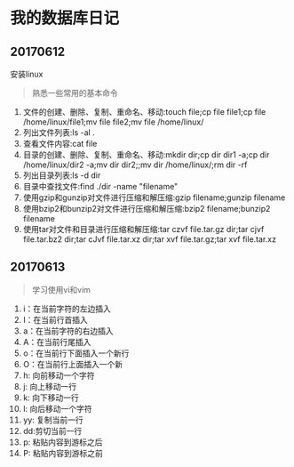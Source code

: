 # 我的数据库日记
## 20170612
安装linux
>熟悉一些常用的基本命令
1. 文件的创建、删除、复制、重命名、移动:touch  file;cp file file1;cp file  /home/linux/file1;mv file file2;mv file  /home/linux/
2. 列出文件列表:ls -al  .
3. 查看文件内容:cat  file
4. 目录的创建、删除、复制、重命名、移动:mkdir dir;cp dir   dir1  -a;cp dir   /home/linux/dir2  -a;mv dir  dir2;;mv dir  /home/linux/;rm  dir  -rf
5. 列出目录列表:ls -d  dir
6. 目录中查找文件:find  ./dir  -name  "filename"
7. 使用gzip和gunzip对文件进行压缩和解压缩:gzip  filename;gunzip filename
8. 使用bzip2和bunzip2对文件进行压缩和解压缩:bzip2  filename;bunzip2  filename
9. 使用tar对文件和目录进行压缩和解压缩:tar czvf  file.tar.gz dir;tar cjvf  file.tar.bz2 dir;tar cJvf  file.tar.xz  dir;tar xvf  file.tar.gz;tar xvf  file.tar.xz
## 20170613
>学习使用vi和vim
1. i：在当前字符的左边插入
2. I：在当前行首插入
3. a：在当前字符的右边插入
4. A：在当前行尾插入
5. o：在当前行下面插入一个新行
6. O：在当前行上面插入一个新
7. h: 向前移动一个字符
9. j: 向上移动一行
10. k: 向下移动一行
11. l: 向后移动一个字符
12. yy: 复制当前一行
13. dd:剪切当前一行
14. p: 粘贴内容到游标之后
15. P: 粘贴内容到游标之前
